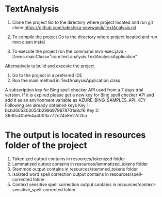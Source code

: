 # TextAnalysis

1. Clone the project
Go to the directory where project located and run git clone https://github.com/udeshika-sewwandi/TextAnalysis.git

2. To compile the project
Go to the directory where project located and run mvn clean instal

3. To execute the project
run the command mvn exec:java -Dexec.mainClass="com.text.analysis.TextAnalysisApplication"

Alternatively to build and execute the project
1. Go to the project in a preferred IDE
2. Run the main method in TextAnalysisApplication class

A subscription key for Bing spell checker API used from a 7 days trial version. If it is expired please get a new key for
Bing spell checker API and add it as an environment variable as AZURE_BING_SAMPLES_API_KEY
Following are already obtained keys
Key 1: bcb3605303054b2996979978701a8cf6
Key 2: 36d0c40b9e4a4003a772c2458e27c2ba

# The output is located in resources folder of the project
1. Tokenized output contains in resources/tokenized folder
2. Lemmatized output contains in resources/lemmatized_tokens folder
3. Stemmed output contains in resources/stemmed_tokens folder
4. Isolated word spell correction output contains in resources/spell-corrected folder
5. Context sensitive spell correction output contains in resources/context-sensitive_spell-corrected folder